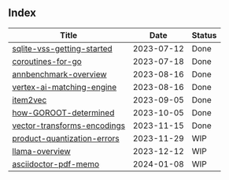 ## Index

Title                                                       |Date       |Status
------------------------------------------------------------|-----------|-------
[sqlite-vss-getting-started](./sqlite-vss-getting-started)  |2023-07-12 |Done
[coroutines-for-go](./coroutines-for-go)                    |2023-07-18 |Done
[annbenchmark-overview](./annbenchmark-overview)            |2023-08-16 |Done
[vertex-ai-matching-engine](./vertex-ai-matching-engine)    |2023-08-16 |Done
[item2vec](./item2vec)                                      |2023-09-05 |Done
[how-GOROOT-determined](./how-GOROOT-determined)            |2023-10-05 |Done
[vector-transforms-encodings](./vector-transforms-encodings)|2023-11-15 |Done
[product-quantization-errors](./product-quantization-errors)|2023-11-29 |WIP
[llama-overview](./llama-overview)                          |2023-12-12 |WIP
[asciidoctor-pdf-memo](./asciidoctor-pdf-memo)              |2024-01-08 |WIP
